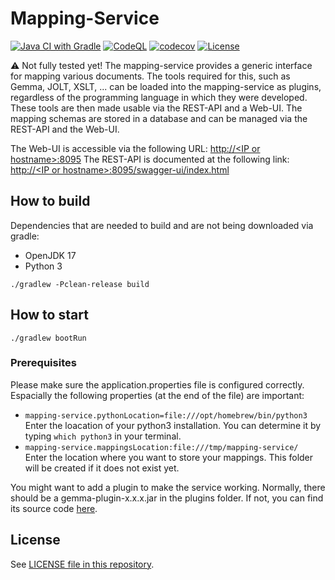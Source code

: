 # Mapping-Service

[![Java CI with Gradle](https://github.com/maximilianiKIT/mapping-service/actions/workflows/CI.yml/badge.svg)](https://github.com/maximilianiKIT/mapping-service/actions/workflows/CI.yml)
[![CodeQL](https://github.com/maximilianiKIT/mapping-service/actions/workflows/codeql-analysis.yml/badge.svg)](https://github.com/maximilianiKIT/mapping-service/actions/workflows/codeql-analysis.yml)
[![codecov](https://codecov.io/gh/maximilianiKIT/mapping-service/branch/main/graph/badge.svg?token=XFhZruKFaE)](https://codecov.io/gh/maximilianiKIT/mapping-service)
[![License](https://img.shields.io/github/license/kit-data-manager/indexing-service.svg)](https://github.com/maximilianiKIT/mapping-service/blob/c3ab1c96643b3409774eafd4c8f0843cb9ae2aa1/LICENSE)

:warning:
Not fully tested yet!
The mapping-service provides a generic interface for mapping various documents. 
The tools required for this, such as Gemma, JOLT, XSLT, ... can be loaded into the mapping-service as plugins, regardless of the programming language in which they were developed. 
These tools are then made usable via the REST-API and a Web-UI. 
The mapping schemas are stored in a database and can be managed via the REST-API and the Web-UI.

The Web-UI is accessible via the following URL: [http://\<IP or hostname>:8095](http://localhost:8095)
The REST-API is documented at the following link: [http://\<IP or hostname>:8095/swagger-ui/index.html](http://localhost:8095/swagger-ui/index.html)

## How to build

Dependencies that are needed to build and are not being downloaded via gradle:

- OpenJDK 17
- Python 3

`./gradlew -Pclean-release build`

## How to start

`./gradlew bootRun`

### Prerequisites
Please make sure the application.properties file is configured correctly.
Espacially the following properties (at the end of the file) are important:
- `mapping-service.pythonLocation=file:///opt/homebrew/bin/python3` \
Enter the loacation of your python3 installation. You can determine it by typing `which python3` in your terminal.
- `mapping-service.mappingsLocation:file:///tmp/mapping-service/` \
Enter the location where you want to store your mappings. This folder will be created if it does not exist yet.

You might want to add a plugin to make the service working. Normally, there should be a gemma-plugin-x.x.x.jar in the plugins folder.
If not, you can find its source code [here](https://github.com/maximilianiKIT/gemma-plugin).

## License

See [LICENSE file in this repository](LICENSE).
